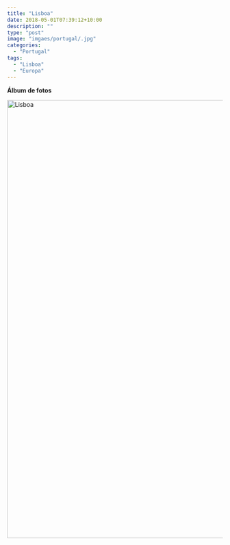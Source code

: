 ```yaml
---
title: "Lisboa"
date: 2018-05-01T07:39:12+10:00
description: ""
type: "post"
image: "imgaes/portugal/.jpg"
categories: 
  - "Portugal"
tags:
  - "Lisboa"
  - "Europa"
---
```



**Álbum de fotos**

<a data-flickr-embed="true" data-header="true" data-footer="true"  href="https://www.flickr.com/photos/mapa_mundi/albums/72157689206131280" title="Lisboa"><img src="https://farm1.staticflickr.com/822/40330696964_1a2fa8c90d_o.jpg" width="683" height="1024" alt="Lisboa"></a><script async src="//embedr.flickr.com/assets/client-code.js" charset="utf-8"></script>